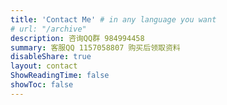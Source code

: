 ```yaml
---
title: 'Contact Me' # in any language you want
# url: "/archive"
description: 咨询QQ群 984994458 
summary: 客服QQ 1157058807 购买后领取资料
disableShare: true
layout: contact
ShowReadingTime: false
showToc: false
---
```


